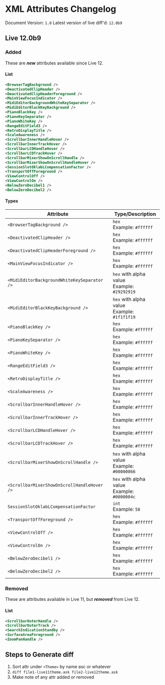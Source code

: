 # XML Attributes Changelog

Document Version: `1.0`
Latest version of live diff'd: `12.0b9`

## Live 12.0b9

### Added

These are **_new_** attributes available since Live 12.

#### List

```xml
<BrowserTagBackground />
<DeactivatedClipHeader />
<DeactivatedClipHeaderForeground />
<MainViewFocusIndicator />
<MidiEditorBackgroundWhiteKeySeparator />
<MidiEditorBlackKeyBackground />
<PianoBlackKey />
<PianoKeySeparator />
<PianoWhiteKey />
<RangeEditField3 />
<RetroDisplayTitle />
<ScaleAwareness />
<ScrollbarInnerHandleHover />
<ScrollbarInnerTrackHover />
<ScrollbarLCDHandleHover />
<ScrollbarLCDTrackHover />
<ScrollbarMixerShowOnScrollHandle />
<ScrollbarMixerShowOnScrollHandleHover />
<SessionSlotOklabLCompensationFactor />
<TransportOffForeground />
<ViewControlOff />
<ViewControlOn />
<BelowZeroDecibel1 />
<BelowZeroDecibel2 />
```

#### Types

|Attribute|Type/Description|
|---|---|
|`<BrowserTagBackground />`|`hex`<br>Example: `#ffffff`|
|`<DeactivatedClipHeader />`|`hex`<br>Example: `#ffffff`|
|`<DeactivatedClipHeaderForeground />`|`hex`<br>Example: `#ffffff`|
|`<MainViewFocusIndicator />`|`hex`<br>Example: `#ffffff`|
|`<MidiEditorBackgroundWhiteKeySeparator />`|`hex` with alpha value<br>Example: `#29292919`|
|`<MidiEditorBlackKeyBackground />`|`hex` with alpha value<br>Example: `#1f1f1f19`|
|`<PianoBlackKey />`|`hex`<br>Example: `#ffffff`|
|`<PianoKeySeparator />`|`hex`<br>Example: `#ffffff`|
|`<PianoWhiteKey />`|`hex`<br>Example: `#ffffff`|
|`<RangeEditField3 />`|`hex`<br>Example: `#ffffff`|
|`<RetroDisplayTitle />`|`hex`<br>Example: `#ffffff`|
|`<ScaleAwareness />`|`hex`<br>Example: `#ffffff`|
|`<ScrollbarInnerHandleHover />`|`hex`<br>Example: `#ffffff`|
|`<ScrollbarInnerTrackHover />`|`hex`<br>Example: `#ffffff`|
|`<ScrollbarLCDHandleHover />`|`hex`<br>Example: `#ffffff`|
|`<ScrollbarLCDTrackHover />`|`hex`<br>Example: `#ffffff`|
|`<ScrollbarMixerShowOnScrollHandle />`|`hex` with alpha value<br>Example: `#00000066`|
|`<ScrollbarMixerShowOnScrollHandleHover />`|`hex` with alpha value<br>Example: `#0000004c`|
|`SessionSlotOklabLCompensationFactor`|`int`<br>Example: `58`|
|`<TransportOffForeground />`|`hex`<br>Example: `#ffffff`|
|`<ViewControlOff />`|`hex`<br>Example: `#ffffff`|
|`<ViewControlOn />`|`hex`<br>Example: `#ffffff`|
|`<BelowZeroDecibel1 />`|`hex`<br>Example: `#ffffff`|
|`<BelowZeroDecibel2 />`|`hex`<br>Example: `#ffffff`|

### Removed

These are attributes available in Live 11, but **_removed_** from Live 12.

#### List

```xml
<ScrollbarOuterHandle />
<ScrollbarOuterTrack />
<SearchIndicationStandby />
<SurfaceAreaForeground />
<ZoomPanHandle />
```

## Steps to Generate diff

1. Sort attr under `<Theme>` by name asc or whatever
2. `diff file1-live11theme.ask file2-live12theme.ask`
3. Make note of any attr added or removed

